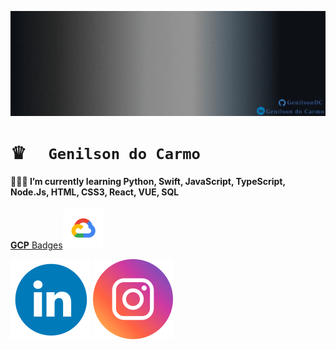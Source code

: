 ![GenilsonDC Banner](Documentation/GitGenilsonDC.gif)

# ♛ `  Genilson do Carmo`



#### 👨🏻‍💻 I’m currently learning  **Python, Swift, JavaScript, TypeScript, Node.Js, HTML, CSS3, React, VUE,  SQL**



[**GCP** Badges](https://www.cloudskillsboost.google/public_profiles/3bc66987-f366-4b24-9d43-d7520ca7788)[![GCP](Documentation/gcp.png)](https://www.cloudskillsboost.google/public_profiles/3bc66987-f366-4b24-9d43-d7520ca7788/)



[![linkedin](Documentation/linkedin_icon.png)](https://www.linkedin.com/in/genilson-do-carmo-8a42b89a/)       [![instagrm](Documentation/instag.png)](https://www.instagram.com/genilson_carmo/) 

